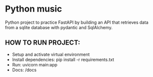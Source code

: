 # Python music

Python project to practice FastAPI by building an API that retrieves data from a sqlite database with pydantic and SqlAlchemy.

## HOW TO RUN PROJECT:

- Setup and activate virtual environment
- Install dependencies: pip install -r requirements.txt
- Run: uvicorn main:app
- Docs: /docs
